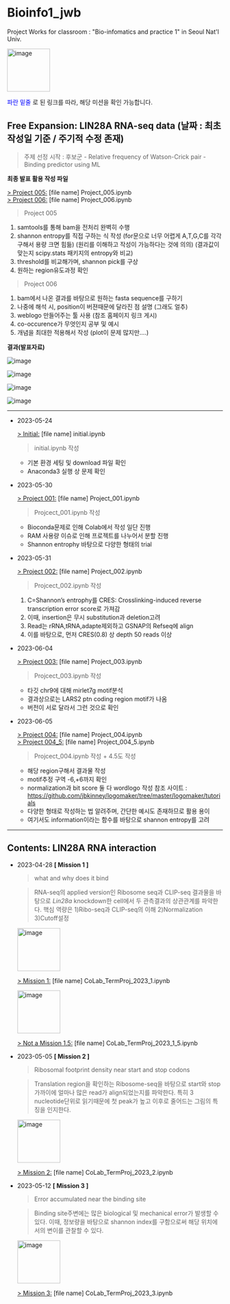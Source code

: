 # Bioinfo1_jwb
Project Works for classroom : "Bio-infomatics and practice 1" in Seoul Nat'l Univ.   

  <p align="left">
  <img src="https://github.com/WoobeenJeong/bioinfo1_jwb/assets/132027211/f236af06-d444-4286-98f0-815830d66478" alt="image" width="auto" height="100">
  </p>

<span style="color:blue"> 파란 밑줄 </span>
로 된 링크를 따라, 해당 미션을 확인 가능합니다.


## Free Expansion: LIN28A RNA-seq data (날짜 : 최초작성일 기준 / 주기적 수정 존재)

  > 주제 선정 시작 : 후보군
    - Relative frequency of Watson-Crick pair
    - Binding predictor using ML

**최종 발표 활용 작성 파일**
 
   [> Project 005:](https://github.com/WoobeenJeong/bioinfo1_jwb/blob/main/Project_005.ipynb)
   [file name] Project_005.ipynb  
   [> Project 006:](https://github.com/WoobeenJeong/bioinfo1_jwb/blob/main/Project_006.ipynb)
   [file name] Project_006.ipynb

  > Project 005  
  1. samtools를 통해 bam을 전처리 완벽히 수행
  2. shannon entropy를 직접 구하는 식 작성 
      (for문으로 너무 어렵게 A,T,G,C를 각각 구해서 용량 크면 힘듦)
      (원리를 이해하고 작성이 가능하다는 것에 의의)
      (결과값이 맞는지 scipy.stats 패키지의 entropy와 비교)
  4. threshold를 비교해가며, shannon pick를 구상
  5. 원하는 region유도과정 확인  
  
  
  > Project 006  
  1. bam에서 나온 결과를 바탕으로 원하는 fasta sequence를 구하기
  2. 나중에 해석 시, position이 버젼때문에 달라진 점 설명 (그래도 얼추)
  3. weblogo 만들어주는 툴 사용 (참조 홈페이지 링크 게시)
  4. co-occurence가 무엇인지 공부 및 예시
  5. 개념을 최대한 적용해서 작성 (plot이 문제 많지만....)


**결과(발표자료)**

![image](https://github.com/WoobeenJeong/bioinfo1_jwb/assets/132027211/4f30d5d2-b7e1-4d47-9c27-7b044e673265)

![image](https://github.com/WoobeenJeong/bioinfo1_jwb/assets/132027211/bd1ffd8d-e8f5-4404-8aff-5155eb1c8b08)

![image](https://github.com/WoobeenJeong/bioinfo1_jwb/assets/132027211/a877d0a0-dfb4-4738-9a96-2c1481de6c54)

![image](https://github.com/WoobeenJeong/bioinfo1_jwb/assets/132027211/c94b6fcc-ecd1-4f54-a656-54d4dd52d2b8)

_______________________________________________

* 2023-05-24
   
   [> Initial:](https://github.com/WoobeenJeong/bioinfo1_jwb/blob/main/initial.ipynb)
   [file name] initial.ipynb
  > initial.ipynb 작성
    - 기본 환경 세팅 및 download 파일 확인
    - Anaconda3 실행 상 문제 확인

* 2023-05-30
   
   [> Project 001:](https://github.com/WoobeenJeong/bioinfo1_jwb/blob/main/Project_001.ipynb)
   [file name] Project_001.ipynb
  > Projcect_001.ipynb 작성
    - Bioconda문제로 인해 Colab에서 작성 일단 진행 
    - RAM 사용량 이슈로 인해 프로젝트를 나누어서 분할 진행
    - Shannon entrophy 바탕으로 다양한 형태의 trial

* 2023-05-31

   [> Project 002:](https://github.com/WoobeenJeong/bioinfo1_jwb/blob/main/Project_002.ipynb)
   [file name] Project_002.ipynb
  > Projcect_002.ipynb 작성
    1) C=Shannon’s entrophy를 CRES: Crosslinking-induced reverse transcription error score로 가져감  
    2) 이때, insertion은 무시 substitution과 deletion고려  
    3) Read는 rRNA,tRNA,adapte제외하고 GSNAP의 Refseq에 align  
    4) 이를 바탕으로, 먼저 CRES(0.8) 상 depth  50 reads 이상

* 2023-06-04

   [> Project 003:](https://github.com/WoobeenJeong/bioinfo1_jwb/blob/main/Project_003.ipynb)
   [file name] Project_003.ipynb
  > Projcect_003.ipynb 작성
    - 타깃 chr9에 대해 mirlet7g motif분석
    - 결과상으로는 LARS2 ptn coding region motif가 나옴
    - 버전이 서로 달라서 그런 것으로 확인

* 2023-06-05

   [> Project 004:](https://github.com/WoobeenJeong/bioinfo1_jwb/blob/main/Project_004.ipynb)
   [file name] Project_004.ipynb  
   [> Project 004_5:](https://github.com/WoobeenJeong/bioinfo1_jwb/blob/main/Project_004_5.ipynb)
   [file name] Project_004_5.ipynb
   
  > Projcect_004.ipynb 작성 + 4.5도 작성
    - 해당 region구해서 결과물 작성
    - motif추정 구역 -6,+6까지 확인
    - normalization과 bit score 둘 다 wordlogo 작성
    참조 사이트 : https://github.com/jbkinney/logomaker/tree/master/logomaker/tutorials
    - 다양한 형태로 작성하는 법 알려주며, 간단한 예시도 존재하므로 활용 용이
    - 여기서도 information이라는 함수를 바탕으로 shannon entropy를 고려

 
_______________________________________________




## Contents: LIN28A RNA interaction
* 2023-04-28 **[ Mission 1 ]**
  > what and why does it bind
  
  > RNA-seq의 applied version인 Ribosome seq과 CLIP-seq 결과물을 바탕으로 *Lin28a* knockdown한 cell에서 두 관측결과의 상관관계를 파악한다. 핵심 역량은 1)Ribo-seq과 CLIP-seq의 이해 2)Normalization 3)Cutoff설정

  <p align="left">
  <img src="https://github.com/WoobeenJeong/bioinfo1_jwb/assets/132027211/7ca151d3-76b6-4f95-aecd-c722d0416f04" alt="image" width="auto" height="100">
  </p>

   [> Mission 1:](https://github.com/WoobeenJeong/bioinfo1_jwb/blob/main/CoLab_TermProj_2023_1.ipynb)
   [file name] CoLab_TermProj_2023_1.ipynb
 
  <p align="left">
  <img src="https://github.com/WoobeenJeong/bioinfo1_jwb/assets/132027211/76811af1-eac4-4fc0-b506-7267fd12e05e" alt="image" width="auto" height="100">
  </p>
   
   [> Not a Mission 1.5:](https://github.com/WoobeenJeong/bioinfo1_jwb/blob/main/CoLab_TermProj_2023_1_5.ipynb)
   [file name] CoLab_TermProj_2023_1_5.ipynb

* 2023-05-05 **[ Mission 2 ]**
  > Ribosomal footprint density near start and stop codons
  
  > Translation region을 확인하는 Ribosome-seq을 바탕으로 start와 stop가까이에 얼마나 많은 read가 align되었는지를 파악한다. 특히 3 nucleotide단위로 읽기때문에 첫 peak가 높고 이후로 줄어드는 그림의 특징을 인지한다. 
 
  <p align="left">
  <img src="https://github.com/WoobeenJeong/bioinfo1_jwb/assets/132027211/cb6520ea-825e-4c50-96fd-2c9de0f7a3df" alt="image" width="auto" height="100">
   </p>
  
   [> Mission 2:](https://github.com/WoobeenJeong/bioinfo1_jwb/blob/main/CoLab_TermProj_2023_2.ipynb)
   [file name] CoLab_TermProj_2023_2.ipynb

* 2023-05-12 **[ Mission 3 ]**
  > Error accumulated near the binding site
  
  > Binding site주변에는 많은 biological 및 mechanical error가 발생할 수 있다. 이때, 정보량을 바탕으로 shannon index를 구함으로써 해당 위치에서의 변이를 관찰할 수 있다.
  
   <p align="left">
  <img src="https://github.com/WoobeenJeong/bioinfo1_jwb/assets/132027211/fa606df3-c84c-4c16-9844-72dab6d55a55" alt="image" width="auto" height="100">
   </p>

   [> Mission 3:](https://github.com/WoobeenJeong/bioinfo1_jwb/blob/main/CoLab_TermProj_2023_3.ipynb)
   [file name] CoLab_TermProj_2023_3.ipynb

